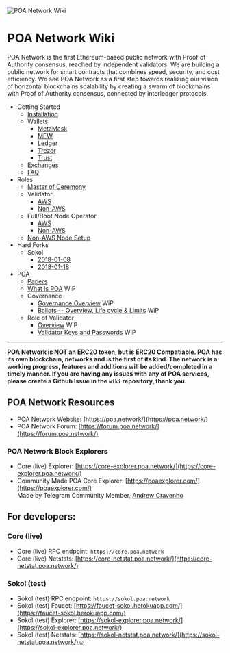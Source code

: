 ![POA Network Wiki](https://github.com/poanetwork/wiki/raw/master/assets/imgs/banner.png)

# POA Network Wiki

POA Network is the first Ethereum-based public network with Proof of Authority consensus, reached by independent validators. We are building a public network for smart contracts that combines speed, security, and cost efficiency. We see POA Network as a first step towards realizing our vision of horizontal blockchains scalability by creating a swarm of blockchains with Proof of Authority consensus, connected by interledger protocols. 

* Getting Started
    * [Installation](https://github.com/poanetwork/wiki/wiki/POA-Installation)
    * Wallets
        * [MetaMask](https://github.com/poanetwork/wiki/wiki/POA-Network-on-MetaMask)
        * [MEW](https://github.com/poanetwork/wiki/wiki/POA-Network-on-MEW)
        * [Ledger](https://github.com/poanetwork/wiki/wiki/POA-Network-on-Ledger)
        * [Trezor](https://github.com/poanetwork/wiki/wiki/POA-Network-on-Trezor)
        * [Trust](https://github.com/poanetwork/wiki/wiki/POA-Network-on-Trust-Wallet)
    * [Exchanges](https://github.com/poanetwork/wiki/wiki/POA-on-Exchanges)
    * [FAQ](https://github.com/poanetwork/wiki/wiki/Frequently-Asked-Questions)
* Roles
    * [Master of Ceremony](https://github.com/poanetwork/wiki/wiki/Master-of-Ceremony-Setup)
    * Validator
        * [AWS](https://github.com/poanetwork/wiki/wiki/Validator-Node-on-AWS)
        * [Non-AWS](https://github.com/poanetwork/wiki/wiki/Validator-Node-Non-AWS)
    * Full/Boot Node Operator
        * [AWS](https://github.com/poanetwork/wiki/wiki/Bootnode-Setup-AWS)
        * [Non-AWS](https://github.com/poanetwork/wiki/wiki/Bootnode-Setup-Non-AWS)
    * [Non-AWS Node Setup](https://github.com/poanetwork/wiki/wiki/Non-AWS-Node-Setup)
* Hard Forks
    * Sokol
        * [2018-01-08](https://github.com/poanetwork/wiki/wiki/HFs-Sokol-2018-01-08)
        * [2018-01-18](https://github.com/poanetwork/wiki/wiki/HFs-Sokol-2018-01-18 )
* POA
    * [Papers](https://github.com/poanetwork/wiki/wiki/POA-Network-Papers)
    * [What is POA](https://github.com/poanetwork/wiki/wiki/What-is-POA) WIP
    * Governance
        * [Governance Overview](https://github.com/poanetwork/wiki/wiki/Governance-Process) WiP
        * [Ballots -- Overview, Life cycle & Limits](https://github.com/poanetwork/wiki/wiki/Ballots-Overview.-Life-cycle-and-limits/_) WiP
    * Role of Validator
        * [Overview](https://github.com/poanetwork/wiki/wiki/Role-of-Validator) WIP
        * [Validator Keys and Passwords](https://github.com/poanetwork/wiki/wiki/Validator-Keys-and-Passwords)  WIP

---

__POA Network is NOT an ERC20 token, but is ERC20 Compatiable. POA has its own blockchain, networks and is the first of its kind. The network is a working progress, features and additions will be added/completed in a timely manner. If you are having any issues with any of POA services, please create a Github Issue in the `wiki` repository, thank you.__

## POA Network Resources
- POA Network Website: [https://poa.network/](https://poa.network/)
- POA Network Forum: [https://forum.poa.network/](https://forum.poa.network/)


### POA Network Block Explorers
- Core (live) Explorer: [https://core-explorer.poa.network/](https://core-explorer.poa.network/)
- Community Made POA Core Explorer: [https://poaexplorer.com/](https://poaexplorer.com/)    
    Made by Telegram Community Member, [Andrew Cravenho](https://github.com/acravenho)
    
    
## For developers:

### Core (live)

- Core (live) RPC endpoint: `https://core.poa.network`
- Core (live) Netstats: [https://core-netstat.poa.network/](https://core-netstat.poa.network/)

### Sokol (test)

- Sokol (test) RPC endpoint: `https://sokol.poa.network`
- Sokol (test) Faucet: [https://faucet-sokol.herokuapp.com/](https://faucet-sokol.herokuapp.com/)
- Sokol (test) Explorer: [https://sokol-explorer.poa.network/](https://sokol-explorer.poa.network/)
- Sokol (test) Netstats: [https://sokol-netstat.poa.network/](https://sokol-netstat.poa.network/)☺

